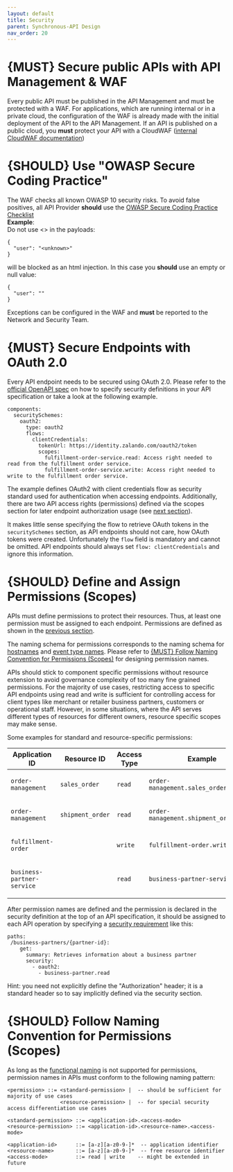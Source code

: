 ```yaml
---
layout: default
title: Security
parent: Synchronous-API Design
nav_order: 20
---
```


{MUST} Secure public APIs with API Management & WAF
===================================================
Every public API must be published in the API Management and must be protected with a WAF. For applications, which are running internal or in a private cloud, the configuration of the WAF is already made with the initial deployment of the API to the API Management. If an API is published on a public cloud, you **must** protect your API with a CloudWAF ([internal CloudWAF documentation](https://confluence.sbb.ch/pages/viewpage.action?pageId=1206812770))

{SHOULD} Use "OWASP Secure Coding Practice"
===================================================

The WAF checks all known OWASP 10 security risks. To avoid false positives, all API Provider **should** use the [OWASP Secure Coding Practice Checklist](https://www.owasp.org/index.php/OWASP_Secure_Coding_Practices_Checklist)  <br/>
**Example**: <br/>
Do not use <> in the payloads:

    {
      "user": "<unknown>"
    }

will be blocked as an html injection. In this case you **should** use an empty or null value:

    {
      "user": ""
    }

Exceptions can be configured in the WAF and **must** be reported to the Network and Security Team.

{MUST} Secure Endpoints with OAuth 2.0
======================================

Every API endpoint needs to be secured using OAuth 2.0. Please refer to the [official OpenAPI spec](https://github.com/OAI/OpenAPI-Specification/blob/master/versions/2.0.md#security-definitions-object) on how to specify security definitions in your API specification or take a look at the following example.

    components:
      securitySchemes:
        oauth2:
          type: oauth2
          flows:
            clientCredentials:
              tokenUrl: https://identity.zalando.com/oauth2/token
              scopes:
                fulfillment-order-service.read: Access right needed to read from the fulfillment order service.
                fulfillment-order-service.write: Access right needed to write to the fulfillment order service.

The example defines OAuth2 with client credentials flow as security standard used for authentication when accessing endpoints. Additionally, there are two API access rights (permissions) defined via the scopes section for later endpoint authorization usage (see [next section](#105)).

It makes little sense specifying the flow to retrieve OAuth tokens in the `securitySchemes` section, as API endpoints should not care, how OAuth tokens were created. Unfortunately the `flow` field is mandatory and cannot be omitted. API endpoints should always set `flow: clientCredentials` and ignore this information.

{SHOULD} Define and Assign Permissions (Scopes)
=============================================

APIs must define permissions to protect their resources. Thus, at least one permission must be assigned to each endpoint. Permissions are defined as shown in the [previous section](#104).

The naming schema for permissions corresponds to the naming schema for [hostnames](#224) and [event type names](#213). Please refer to [{MUST} Follow Naming Convention for Permissions (Scopes)](#225) for designing permission names.

APIs should stick to component specific permissions without resource extension to avoid governance complexity of too many fine grained permissions. For the majority of use cases, restricting access to specific API endpoints using read and write is sufficient for controlling access for client types like merchant or retailer business partners, customers or operational staff. However, in some situations, where the API serves different types of resources for different owners, resource specific scopes may make sense.

Some examples for standard and resource-specific permissions:

<table><colgroup><col style="width: 25%" /><col style="width: 20%" /><col style="width: 15%" /><col style="width: 40%" /></colgroup><thead><tr class="header"><th>Application ID</th><th>Resource ID</th><th>Access Type</th><th>Example</th></tr></thead><tbody><tr class="odd"><td><p><code>order-management</code></p></td><td><p><code>sales_order</code></p></td><td><p><code>read</code></p></td><td><p><code>order-management.sales_order.read</code></p></td></tr><tr class="even"><td><p><code>order-management</code></p></td><td><p><code>shipment_order</code></p></td><td><p><code>read</code></p></td><td><p><code>order-management.shipment_order.read</code></p></td></tr><tr class="odd"><td><p><code>fulfillment-order</code></p></td><td></td><td><p><code>write</code></p></td><td><p><code>fulfillment-order.write</code></p></td></tr><tr class="even"><td><p><code>business-partner-service</code></p></td><td></td><td><p><code>read</code></p></td><td><p><code>business-partner-service.read</code></p></td></tr></tbody></table>

After permission names are defined and the permission is declared in the security definition at the top of an API specification, it should be assigned to each API operation by specifying a [security requirement](https://github.com/OAI/OpenAPI-Specification/blob/master/versions/2.0.md#securityRequirementObject) like this:

    paths:
     /business-partners/{partner-id}:
        get:
          summary: Retrieves information about a business partner
          security:
            - oauth2:
              - business-partner.read


Hint: you need not explicitly define the "Authorization" header; it is a standard header so to say implicitly defined via the security section.

{SHOULD} Follow Naming Convention for Permissions (Scopes)
========================================================

As long as the [functional naming](#223) is not supported for permissions, permission names in APIs must conform to the following naming pattern:

    <permission> ::= <standard-permission> |  -- should be sufficient for majority of use cases
                     <resource-permission> |  -- for special security access differentiation use cases

    <standard-permission> ::= <application-id>.<access-mode>
    <resource-permission> ::= <application-id>.<resource-name>.<access-mode>

    <application-id>      ::= [a-z][a-z0-9-]*  -- application identifier
    <resource-name>       ::= [a-z][a-z0-9-]*  -- free resource identifier
    <access-mode>         ::= read | write    -- might be extended in future

